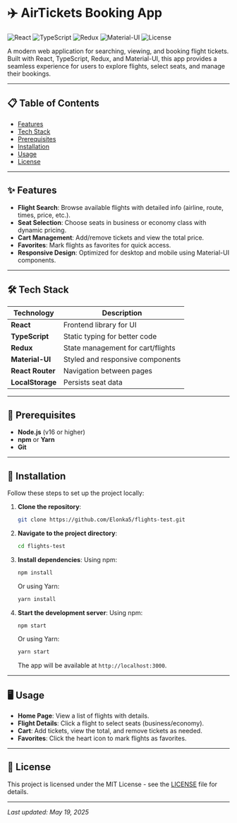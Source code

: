 # ✈️ AirTickets Booking App

![React](https://img.shields.io/badge/React-18-blue?logo=react) ![TypeScript](https://img.shields.io/badge/TypeScript-4.9-blue?logo=typescript) ![Redux](https://img.shields.io/badge/Redux-4.2-purple?logo=redux) ![Material-UI](https://img.shields.io/badge/MUI-5.15-blue?logo=mui) ![License](https://img.shields.io/badge/license-MIT-green)

A modern web application for searching, viewing, and booking flight tickets. Built with React, TypeScript, Redux, and Material-UI, this app provides a seamless experience for users to explore flights, select seats, and manage their bookings.

---

## 📋 Table of Contents
- [Features](#features)
- [Tech Stack](#tech-stack)
- [Prerequisites](#prerequisites)
- [Installation](#installation)
- [Usage](#usage)
- [License](#license)

---

## ✨ Features
- **Flight Search**: Browse available flights with detailed info (airline, route, times, price, etc.).
- **Seat Selection**: Choose seats in business or economy class with dynamic pricing.
- **Cart Management**: Add/remove tickets and view the total price.
- **Favorites**: Mark flights as favorites for quick access.
- **Responsive Design**: Optimized for desktop and mobile using Material-UI components.

---



## 🛠️ Tech Stack
| Technology      | Description                     |
|-----------------|---------------------------------|
| **React**       | Frontend library for UI         |
| **TypeScript**  | Static typing for better code   |
| **Redux**       | State management for cart/flights |
| **Material-UI** | Styled and responsive components |
| **React Router**| Navigation between pages        |
| **LocalStorage**| Persists seat data              |

---


## 📝 Prerequisites
- **Node.js** (v16 or higher)
- **npm** or **Yarn**
- **Git**

---

## 🚀 Installation
Follow these steps to set up the project locally:

1. **Clone the repository**:
   ```bash
   git clone https://github.com/Elonka5/flights-test.git
   ```
2. **Navigate to the project directory**:
   ```bash
   cd flights-test
   ```
3. **Install dependencies**:
   Using npm:
   ```bash
   npm install
   ```
   Or using Yarn:
   ```bash
   yarn install
   ```
4. **Start the development server**:
   Using npm:
   ```bash
   npm start
   ```
   Or using Yarn:
   ```bash
   yarn start
   ```
   The app will be available at `http://localhost:3000`.

---

## 🖥️ Usage
- **Home Page**: View a list of flights with details.
- **Flight Details**: Click a flight to select seats (business/economy).
- **Cart**: Add tickets, view the total, and remove tickets as needed.
- **Favorites**: Click the heart icon to mark flights as favorites.

---


## 📜 License
This project is licensed under the MIT License - see the [LICENSE](LICENSE) file for details.

---


*Last updated: May 19, 2025*